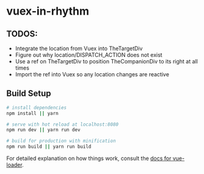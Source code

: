 # vuex-in-rhythm

## TODOS:
- Integrate the location from Vuex into TheTargetDiv
- Figure out why location/DISPATCH_ACTION does not exist
- Use a ref on TheTargetDiv to position TheCompanionDiv to its right at all times
- Import the ref into Vuex so any location changes are reactive

## Build Setup

``` bash
# install dependencies
npm install || yarn

# serve with hot reload at localhost:8080
npm run dev || yarn run dev

# build for production with minification
npm run build || yarn run build
```

For detailed explanation on how things work, consult the [docs for vue-loader](http://vuejs.github.io/vue-loader).
